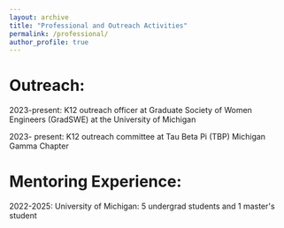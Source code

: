 ```yaml
---
layout: archive
title: "Professional and Outreach Activities"
permalink: /professional/
author_profile: true
---
```

<b>Outreach:</b>
================
2023-present: K12 outreach officer at Graduate Society of Women Engineers (GradSWE) at the University of Michigan

2023- present: K12 outreach committee at Tau Beta Pi (TBP) Michigan Gamma Chapter 

<b>Mentoring Experience:</b>
===========================

2022-2025: University of Michigan: 5 undergrad students and 1 master's student



